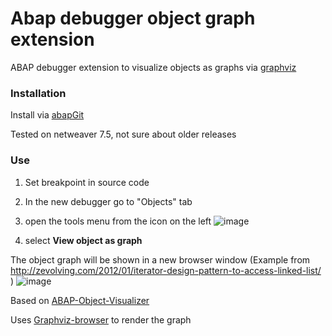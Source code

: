 # Abap debugger object graph extension

ABAP debugger extension to visualize objects as graphs via [graphviz](http://www.graphviz.org/)

### Installation

Install via [abapGit](https://github.com/larshp/abapGit)

Tested on netweaver 7.5, not sure about older releases

### Use

1.  Set breakpoint in source code
2.  In the new debugger go to "Objects" tab
3.  open the tools menu from the icon on the left ![image](https://user-images.githubusercontent.com/2453277/44873462-39cffc00-ac90-11e8-8815-45b797085919.png)

4.  select **View object as graph**

The object graph will be shown in a new browser window (Example from http://zevolving.com/2012/01/iterator-design-pattern-to-access-linked-list/ )
![image](https://user-images.githubusercontent.com/2453277/44873836-37ba6d00-ac91-11e8-9ea8-998b8dbb3d26.png)

Based on [ABAP-Object-Visualizer](https://github.com/larshp/ABAP-Object-Visualizer)

Uses [Graphviz-browser](https://github.com/marcellourbani/Graphviz-browser) to render the graph
